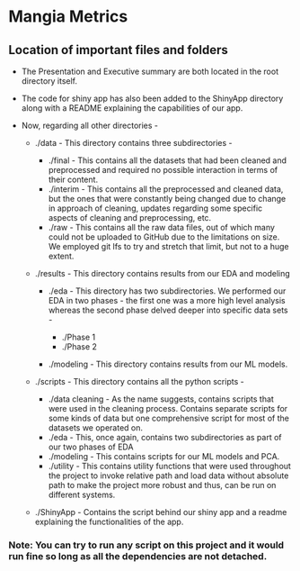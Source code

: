 # Mangia Metrics

## Location of important files and folders

- The Presentation and Executive summary are both located in the root directory itself.
- The code for shiny app has also been added to the ShinyApp directory along with a README explaining the capabilities
  of our app.
- Now, regarding all other directories -

    - ./data - This directory contains three subdirectories -

        - ./final - This contains all the datasets that had been cleaned and preprocessed and required no possible
          interaction in terms of their content.
        - ./interim - This contains all the preprocessed and cleaned data, but the ones that were constantly being
          changed due to change in approach of cleaning, updates regarding some specific aspects of cleaning and
          preprocessing, etc.
        - ./raw - This contains all the raw data files, out of which many could not be uploaded to GitHub due to the
          limitations on size. We employed git lfs to try and stretch that limit, but not to a huge extent.

    - ./results - This directory contains results from our EDA and modeling

        - ./eda - This directory has two subdirectories. We performed our EDA in two phases - the first one was a more
          high level analysis whereas the second phase delved deeper into specific data sets -

            - ./Phase 1
            - ./Phase 2

        - ./modeling - This directory contains results from our ML models.

    - ./scripts - This directory contains all the python scripts -

        - ./data cleaning - As the name suggests, contains scripts that were used in the cleaning process. Contains
          separate scripts for some kinds of data but one comprehensive script for most of the datasets we operated on.
        - ./eda - This, once again, contains two subdirectories as part of our two phases of EDA
        - ./modeling - This contains scripts for our ML models and PCA.
        - ./utility - This contains utility functions that were used throughout the project to invoke relative path and
          load data without absolute path to make the project more robust and thus, can be run on different systems.
      
    - ./ShinyApp - Contains the script behind our shiny app and a readme explaining the functionalities of the app.


### Note: You can try to run any script on this project and it would run fine so long as all the dependencies are not detached.